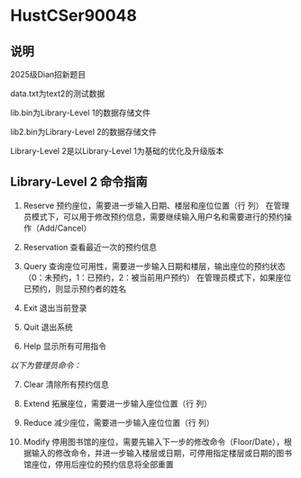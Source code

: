 # HustCSer90048

## 说明
2025级Dian招新题目

data.txt为text2的测试数据

lib.bin为Library-Level 1的数据存储文件

lib2.bin为Library-Level 2的数据存储文件

Library-Level 2是以Library-Level 1为基础的优化及升级版本

## Library-Level 2 命令指南

1. Reserve 预约座位，需要进一步输入日期、楼层和座位位置（行 列）
   在管理员模式下，可以用于修改预约信息，需要继续输入用户名和需要进行的预约操作（Add/Cancel）

2. Reservation 查看最近一次的预约信息

3. Query 查询座位可用性，需要进一步输入日期和楼层，输出座位的预约状态（0：未预约，1：已预约，2：被当前用户预约）
   在管理员模式下，如果座位已预约，则显示预约者的姓名

4. Exit 退出当前登录

5. Quit 退出系统

6. Help 显示所有可用指令

*以下为管理员命令：*

7. Clear 清除所有预约信息

8. Extend 拓展座位，需要进一步输入座位位置（行 列）

9. Reduce 减少座位，需要进一步输入座位位置（行 列）

10. Modify 停用图书馆的座位，需要先输入下一步的修改命令（Floor/Date），根据输入的修改命令，并进一步输入楼层或日期，可停用指定楼层或日期的图书馆座位，停用后座位的预约信息将全部重置
